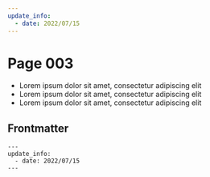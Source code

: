 ```yaml
---
update_info:
  - date: 2022/07/15
---
```

# Page 003

- Lorem ipsum dolor sit amet, consectetur adipiscing elit
- Lorem ipsum dolor sit amet, consectetur adipiscing elit
- Lorem ipsum dolor sit amet, consectetur adipiscing elit


## Frontmatter

```
---
update_info:
  - date: 2022/07/15
---
```
